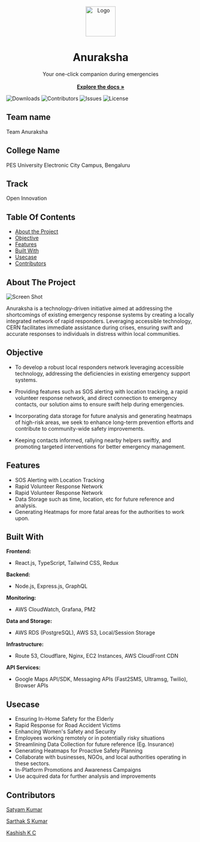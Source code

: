 
<br/>
<p align="center">
  <a href="https://github.com/hackfest-dev/HF24-Anuraksha">
    <img src="https://anuraksha-bucket.s3.ap-south-1.amazonaws.com/assets/Anuraksha+Banner.png" alt="Logo" width="80" height="80">
  </a>

  <h1 align="center">Anuraksha</h1>

  <p align="center">
    Your one-click companion during emergencies
    <br/>
    <br/>
    <a href="https://github.com/hackfest-dev/HF24-Anuraksha/tree/docs/docs"><strong>Explore the docs »</strong></a>
    <br/>
    
  </p>
</p>

![Downloads]( https://img.shields.io/badge/any_text-you_like-blue) ![Contributors](https://img.shields.io/badge/contributors-3-darkgreen) ![Issues](https://img.shields.io/github/issues/hackfest-dev/HF24-Anuraksha) ![License](https://img.shields.io/badge/licence-xyz-orange) 

## Team name

Team Anuraksha

## College Name

PES University Electronic City Campus, Bengaluru

## Track

Open Innovation


## Table Of Contents

* [About the Project](#about-the-project)
* [Objective](#objective)
* [Features](#features)
* [Built With](#built-with)
* [Usecase](#usecase)
* [Contributors](#contributors)


## About The Project

![Screen Shot](images/screenshot.png)



Anuraksha is a technology-driven initiative aimed at addressing the shortcomings of existing emergency response systems by creating a locally integrated network of rapid responders. Leveraging accessible technology, CERN facilitates immediate assistance during crises, ensuring swift and accurate responses to individuals in distress within local communities.

## Objective

- To develop a robust local responders network leveraging accessible technology, addressing the deficiencies in existing emergency support systems. 

- Providing features such as SOS alerting with location tracking, a rapid volunteer response network, and direct connection to emergency contacts, our solution aims to ensure swift help during emergencies.
 
- Incorporating data storage for future analysis and generating heatmaps of high-risk areas, we seek to enhance long-term prevention efforts and contribute to community-wide safety improvements. 

- Keeping contacts informed, rallying nearby helpers swiftly, and promoting targeted interventions for better emergency management.

## Features

- SOS Alerting with Location Tracking
- Rapid Volunteer Response Network
- Rapid Volunteer Response Network
- Data Storage such as time, location, etc for future reference and analysis.
- Generating Heatmaps for more fatal areas for the authorities to work upon.

## Built With

**Frontend:**
- React.js, TypeScript, Tailwind CSS, Redux

**Backend:**
- Node.js, Express.js, GraphQL

**Monitoring:**
- AWS CloudWatch, Grafana, PM2

**Data and Storage:**
- AWS RDS (PostgreSQL), AWS S3, Local/Session Storage

**Infrastructure:**
- Route 53, Cloudflare, Nginx, EC2 Instances, AWS CloudFront CDN

**API Services:**
- Google Maps API/SDK, Messaging APIs (Fast2SMS, Ultramsg, Twilio), Browser APIs

## Usecase

- Ensuring In-Home Safety for the Elderly 
- Rapid Response for Road Accident Victims 
- Enhancing Women's Safety and Security 
- Employees working remotely or in potentially risky situations 
- Streamlining Data Collection for future reference (Eg. Insurance) 
- Generating Heatmaps for Proactive Safety Planning
- Collaborate with businesses, NGOs, and local authorities operating in these sectors. 
- In-Platform Promotions and Awareness Campaigns 
- Use acquired data for further analysis and improvements



## Contributors

[Satyam Kumar](https://github.com/satyamksharma) 

[Sarthak S Kumar](https://github.com/SarthakSKumar) 

[Kashish K C](https://github.com/KCKashish)






